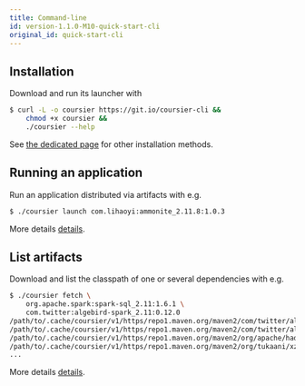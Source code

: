 ```yaml
---
title: Command-line
id: version-1.1.0-M10-quick-start-cli
original_id: quick-start-cli
---
```


## Installation

Download and run its launcher with

```bash
$ curl -L -o coursier https://git.io/coursier-cli &&
    chmod +x coursier &&
    ./coursier --help
```

See [the dedicated page](cli-overview.md) for other installation methods.

## Running an application

Run an application distributed via artifacts with e.g.

```bash
$ ./coursier launch com.lihaoyi:ammonite_2.11.8:1.0.3
```

More details [details](cli-launch.md).

## List artifacts

Download and list the classpath of one or several dependencies with e.g.

```bash
$ ./coursier fetch \
    org.apache.spark:spark-sql_2.11:1.6.1 \
    com.twitter:algebird-spark_2.11:0.12.0
/path/to/.cache/coursier/v1/https/repo1.maven.org/maven2/com/twitter/algebird-spark_2.11/0.12.0/algebird-spark_2.11-0.12.0.jar
/path/to/.cache/coursier/v1/https/repo1.maven.org/maven2/com/twitter/algebird-core_2.11/0.12.0/algebird-core_2.11-0.12.0.jar
/path/to/.cache/coursier/v1/https/repo1.maven.org/maven2/org/apache/hadoop/hadoop-annotations/2.2.0/hadoop-annotations-2.2.0.jar
/path/to/.cache/coursier/v1/https/repo1.maven.org/maven2/org/tukaani/xz/1.0/xz-1.0.jar
...
```

More details [details](cli-fetch.md).
